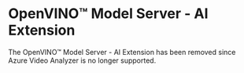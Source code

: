 # OpenVINO™ Model Server - AI Extension

The OpenVINO™ Model Server - AI Extension has been removed since Azure Video Analyzer is no longer supported.